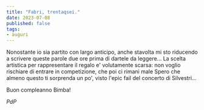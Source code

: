 ```yaml
---
title: "Fabri, trentaqsei."
date: 2023-07-08
published: false
tags:
- auguri
---
```


Nonostante io sia partito con largo anticipo, anche stavolta mi sto riducendo a scrivere queste parole due ore prima di dartele da leggere...
La scelta artistica per rappresentare il regalo e' volutamente scarsa: non voglio rischiare di entrare in competizione, che poi ci rimani male
Spero che almeno questo ti sorprenda un po', visto l'epic fail del concerto di Silvestri...

Buon compleanno Bimba! 

*PdP*